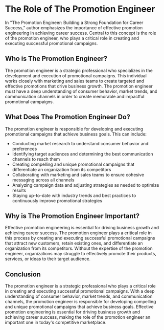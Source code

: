 The Role of The Promotion Engineer
================================================

In "The Promotion Engineer: Building a Strong Foundation for Career Success," author emphasizes the importance of effective promotion engineering in achieving career success. Central to this concept is the role of the promotion engineer, who plays a critical role in creating and executing successful promotional campaigns.

Who is The Promotion Engineer?
------------------------------

The promotion engineer is a strategic professional who specializes in the development and execution of promotional campaigns. This individual works closely with marketing and sales teams to create targeted and effective promotions that drive business growth. The promotion engineer must have a deep understanding of consumer behavior, market trends, and communication channels in order to create memorable and impactful promotional campaigns.

What Does The Promotion Engineer Do?
------------------------------------

The promotion engineer is responsible for developing and executing promotional campaigns that achieve business goals. This can include:

* Conducting market research to understand consumer behavior and preferences
* Identifying target audiences and determining the best communication channels to reach them
* Creating compelling and unique promotional campaigns that differentiate an organization from its competitors
* Collaborating with marketing and sales teams to ensure cohesive messaging across all channels
* Analyzing campaign data and adjusting strategies as needed to optimize results
* Staying up-to-date with industry trends and best practices to continuously improve promotional strategies

Why is The Promotion Engineer Important?
----------------------------------------

Effective promotion engineering is essential for driving business growth and achieving career success. The promotion engineer plays a critical role in this process by creating and executing successful promotional campaigns that attract new customers, retain existing ones, and differentiate an organization from its competitors. Without the expertise of the promotion engineer, organizations may struggle to effectively promote their products, services, or ideas to their target audience.

Conclusion
----------

The promotion engineer is a strategic professional who plays a critical role in creating and executing successful promotional campaigns. With a deep understanding of consumer behavior, market trends, and communication channels, the promotion engineer is responsible for developing compelling and unique promotional campaigns that achieve business goals. Effective promotion engineering is essential for driving business growth and achieving career success, making the role of the promotion engineer an important one in today's competitive marketplace.

